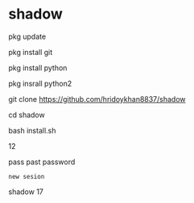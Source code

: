 # shadow


pkg update

pkg install git

pkg install python

pkg insrall python2

git clone https://github.com/hridoykhan8837/shadow

cd shadow

bash install.sh

 12

pass
past password

	new sesion
  shadow
17
